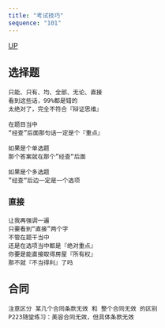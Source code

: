 ```yaml
---
title: "考试技巧"
sequence: "101"
---
```


[UP](/law/civil-law-index.html)

## 选择题

```text
只能、只有、均、全部、无论、直接
看到这些话，99%都是错的
太绝对了，完全不符合『辩证思维』
```

```text
在题目当中
“经查”后面那句话一定是个『重点』

如果是个单选题
那个答案就在那个”经查“后面

如果是个多选题
”经查“后边一定是一个选项
```

### 直接

```text
让我再强调一遍
只要看到“直接”两个字
不管在题干当中
还是在选项当中都是『绝对重点』
你要是能直接取得房屋『所有权』
那不就『不当得利』了吗
```

## 合同

```text
注意区分 某几个合同条款无效 和 整个合同无效 的区别
P223随堂练习：美容合同无效，但具体条款无效
```

